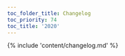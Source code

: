 ```yaml
---
toc_folder_title: Changelog
toc_priority: 74
toc_title: '2020'
---
```


{% include 'content/changelog.md' %}

